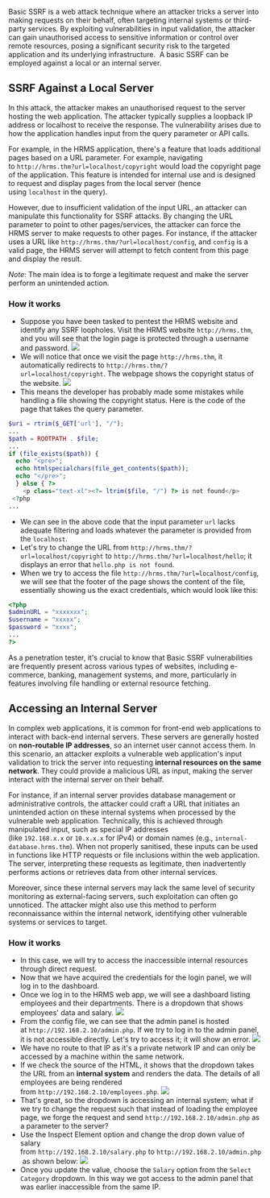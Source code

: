 ﻿Basic SSRF is a web attack technique where an attacker tricks a server into making requests on their behalf, often targeting internal systems or third-party services. By exploiting vulnerabilities in input validation, the attacker can gain unauthorised access to sensitive information or control over remote resources, posing a significant security risk to the targeted application and its underlying infrastructure.
﻿
A basic SSRF can be employed against a local or an internal server. 

## SSRF Against a Local Server
In this attack, the attacker makes an unauthorised request to the server hosting the web application. The attacker typically supplies a loopback IP address or localhost to receive the response. The vulnerability arises due to how the application handles input from the query parameter or API calls.

For example, in the HRMS application, there's a feature that loads additional pages based on a URL parameter. For example, navigating to `http://hrms.thm?url=localhost/copyright` would load the copyright page of the application. This feature is intended for internal use and is designed to request and display pages from the local server (hence using `localhost` in the query).

However, due to insufficient validation of the input URL, an attacker can manipulate this functionality for SSRF attacks. By changing the URL parameter to point to other pages/services, the attacker can force the HRMS server to make requests to other pages. For instance, if the attacker uses a URL like `http://hrms.thm/?url=localhost/config`, and `config` is a valid page, the HRMS server will attempt to fetch content from this page and display the result.

*Note*:
	The main idea is to forge a legitimate request and make the server perform an unintended action.

### **How it works**
- Suppose you have been tasked to pentest the HRMS website and identify any SSRF loopholes. Visit the HRMS website `http://hrms.thm`, and you will see that the login page is protected through a username and password.
	![](Pasted%20image%2020250117160257.png)
- We will notice that once we visit the page `http://hrms.thm`[](http://hrms.thm/), it automatically redirects to `http://hrms.thm/?url=localhost/copyright`. The webpage shows the copyright status of the website.
	![](Pasted%20image%2020250117160325.png)
- This means the developer has probably made some mistakes while handling a file showing the copyright status. Here is the code of the page that takes the query parameter.

```php
$uri = rtrim($_GET['url'], "/");
...					
$path = ROOTPATH . $file;
...
if (file_exists($path)) {
  echo "<pre>";
  echo htmlspecialchars(file_get_contents($path));
  echo "</pre>";
  } else { ?>
    <p class="text-xl"><?= ltrim($file, "/") ?> is not found</p>
 <?php
... 
```

- We can see in the above code that the input parameter `url` lacks adequate filtering and loads whatever the parameter is provided from the `localhost`.
- Let's try to change the URL from `http://hrms.thm/?url=localhost/copyright` to `http://hrms.thm/?url=localhost/hello`; it displays an error that `hello.php is not found`.
- When we try to access the file `http://hrms.thm/?url=localhost/config`, we will see that the footer of the page shows the content of the file, essentially showing us the exact credentials, which would look like this:

```php
<?php 
$adminURL = "xxxxxxx";
$username = "xxxxx"; 
$password = "xxxx"; 
...
?>
```

As a penetration tester, it's crucial to know that Basic SSRF vulnerabilities are frequently present across various types of websites, including e-commerce, banking, management systems, and more, particularly in features involving file handling or external resource fetching.


## Accessing an Internal Server
In complex web applications, it is common for front-end web applications to interact with back-end internal servers. These servers are generally hosted on **non-routable IP addresses**, so an internet user cannot access them. In this scenario, an attacker exploits a vulnerable web application's input validation to trick the server into requesting **internal resources on the same network**. They could provide a malicious URL as input, making the server interact with the internal server on their behalf.

For instance, if an internal server provides database management or administrative controls, the attacker could craft a URL that initiates an unintended action on these internal systems when processed by the vulnerable web application. Technically, this is achieved through manipulated input, such as special IP addresses (like `192.168.x.x` or `10.x.x.x` for IPv4) or domain names (e.g., `internal-database.hrms.thm`). When not properly sanitised, these inputs can be used in functions like HTTP requests or file inclusions within the web application. The server, interpreting these requests as legitimate, then inadvertently performs actions or retrieves data from other internal services.

Moreover, since these internal servers may lack the same level of security monitoring as external-facing servers, such exploitation can often go unnoticed. The attacker might also use this method to perform reconnaissance within the internal network, identifying other vulnerable systems or services to target.

### **How it works**
- In this case, we will try to access the inaccessible internal resources through direct request.
- Now that we have acquired the credentials for the login panel, we will log in to the dashboard.
- Once we log in to the HRMS web app, we will see a dashboard listing employees and their departments. There is a dropdown that shows employees' data and salary.
	![](Pasted%20image%2020250117180910.png)
- From the config file, we can see that the admin panel is hosted at `http://192.168.2.10/admin.php`. If we try to log in to the admin panel, it is not accessible directly. Let's try to access it; it will show an error.
	![](Pasted%20image%2020250117180949.png)
- We have no route to that IP as it's a private network IP and can only be accessed by a machine within the same network.
- If we check the source of the HTML, it shows that the dropdown takes the URL from an **internal system** and renders the data. The details of all employees are being rendered from `http://192.168.2.10/employees.php`.
	![](Pasted%20image%2020250117181108.png)
- That's great, so the dropdown is accessing an internal system; what if we try to change the request such that instead of loading the employee page, we forge the request and send `http://192.168.2.10/admin.php` as a parameter to the server? 
- Use the Inspect Element option and change the drop down value of salary from `http://192.168.2.10/salary.php` to `http://192.168.2.10/admin.php` as shown below:
	![](Pasted%20image%2020250117181206.png)
- Once you update the value, choose the `Salary` option from the `Select Category` dropdown. In this way we got access to the admin panel that was earlier inaccessible from the same IP.